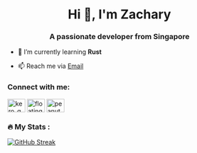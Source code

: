 <h1 align="center">Hi 👋, I'm Zachary</h1>
<h3 align="center">A passionate developer from Singapore</h3>

- 🌱 I’m currently learning **Rust**

- 📫 Reach me via [Email](mailto:zac.hong01@gmail.com)

<h3 align="left">Connect with me:</h3>
<p align="left">
<a href="https://twitter.com/kero_gg" target="blank"><img align="center" src="https://raw.githubusercontent.com/gauravghongde/social-icons/9d939e1c5b7ea4a24ac39c3e4631970c0aa1b920/SVG/Color/Telegram.svg" alt="kero_gg" height="30" width="40" /></a>
<a href="https://codeforces.com/profile/floatingflower" target="blank"><img align="center" src="https://cdn.jsdelivr.net/npm/simple-icons@3.0.1/icons/codeforces.svg" alt="floatingflower" height="30" width="40" /></a>
<a href="https://leetcode.com/peanutkidde" target="blank"><img align="center" src="https://cdn.jsdelivr.net/npm/simple-icons@3.0.1/icons/leetcode.svg" alt="peanutkidde" height="30" width="40" /></a>
</p>

### :fire: My Stats :

[![GitHub Streak](https://streak-stats.demolab.com?user=ZacharyHRQ&theme=highcontrast&hide_border=true)](https://git.io/streak-stats)

